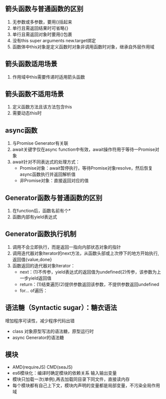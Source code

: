 ## 箭头函数与普通函数的区别
   1. 无参数或多参数，要用()括起来
   2. 单行且需返回结果时可省略{}
   3. 单行且需返回对象时要用()包裹
   4. 没有this super arguments new.target绑定
   5. 函数体中this对象是定义函数时对象非调用函数时对象，继承自外层作用域 

## 箭头函数适用场景
   1. 作用域中this需要传递时适用箭头函数

## 箭头函数不适用场景 
   1. 定义函数方法且该方法包含this
   2. 需要动态this时   

## async函数
   1. 与Promise Generator有关联
   2. await关键字仅在async function中有效，await操作符用于等待一Promise对象   
   3. await针对不同表达式的处理方式：
      * Promise对象：await暂停执行，等待Promise对象resolve，然后恢复async函数执行并返回解析值
      * 非Promise对象：直接返回对应的值

## Generator函数与普通函数的区别
   1. 在function后，函数名前有个*
   2. 函数内部有yield表达式

## Generator函数执行机制
   1. 调用不会立即执行，而是返回一指向内部状态对象的指针
   2. 调用迭代器对象Iterator的next方法，从函数头部或上次停下的地方开始执行,返回值{value,done}   
   3. 函数返回的迭代器对象Iterator：
      * next：(1)不传参，yield表达式的返回值为undefined(2)传参，该参数为上一步yield返回值   
      * return：(1)结束遍历(2)提供参数返回该参数，不提供参数返回undefined  
      * for... of遍历：

## 语法糖（Syntactic sugar）：糖衣语法
   增加程序可读性，减少程序代码出错
   * class 对象原型写法的语法糖，原型运行时  
   * async Generator的语法糖  
    
## 模块
   * AMD(requireJS) CMD(seaJS)
   * es6模块化：编译时确定模块的依赖关系 输入输出变量
   * 模块只加载一次(单例),再去加载同目录下同文件，直接读内存
   * 每个模块都有自己上下文，模块内声明的变量都是局部变量，不污染全局作用域